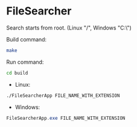 # FileSearcher

Search starts from root. (Linux "/", Windows "C:\\")

Build command:

```bash
make
```

Run command:

```bash
cd build
```

- Linux:

```bash
./FileSearcherApp FILE_NAME_WITH_EXTENSION
```

- Windows:

```PowerShell
FileSearcherApp.exe FILE_NAME_WITH_EXTENSION
```
